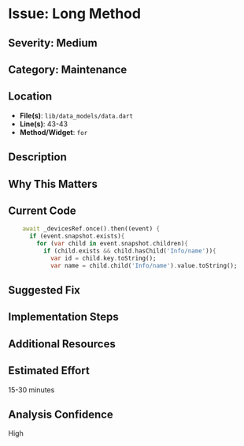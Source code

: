 # Issue: Long Method

## Severity: Medium

## Category: Maintenance

## Location
- **File(s)**: `lib/data_models/data.dart`
- **Line(s)**: 43-43
- **Method/Widget**: `for`

## Description


## Why This Matters


## Current Code
```dart
    await _devicesRef.once().then((event) {
      if (event.snapshot.exists){
        for (var child in event.snapshot.children){
          if (child.exists && child.hasChild('Info/name')){
            var id = child.key.toString();
            var name = child.child('Info/name').value.toString();
```

## Suggested Fix


## Implementation Steps


## Additional Resources


## Estimated Effort
15-30 minutes

## Analysis Confidence
High
